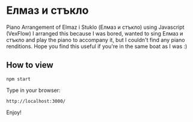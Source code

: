 # Елмаз и стъкло

Piano Arrangement of Elmaz i Stuklo (Елмаз и стъкло) using Javascript (VexFlow)
I arranged this because I was bored, wanted to sing Елмаз и стъкло and play the piano to accompany it, but I couldn't find any piano renditions. Hope you find this useful if you're in the same boat as I was :)

## How to view
```
npm start
```
Type in your browser:

```
http://localhost:3000/
``` 
Enjoy!